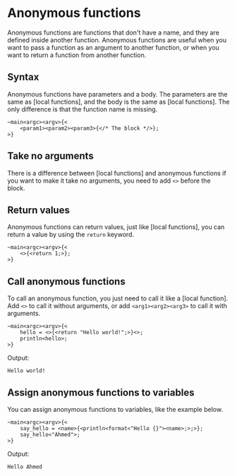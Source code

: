 # Anonymous functions
Anonymous functions are functions that don't have a name, and they are defined inside another function. Anonymous functions are useful when you want to pass a function as an argument to another function, or when you want to return a function from another function.

## Syntax
Anonymous functions have parameters and a body. The parameters are the same as [local functions], and the body is the same as [local functions]. The only difference is that the function name is missing.

```ocypode
~main<argc><argv>{<
    <param1><param2><param3>{</* The block */>};
>}
```

## Take no arguments
There is a difference between [local functions] and anonymous functions if you want to make it take no arguments, you need to add `<>` before the block.

## Return values
Anonymous functions can return values, just like [local functions], you can return a value by using the `return` keyword.

```ocypode
~main<argc><argv>{<
    <>{<return 1;>};
>}
```

## Call anonymous functions
To call an anonymous function, you just need to call it like a [local function]. Add `<>` to call it without arguments, or add `<arg1><arg2><arg3>` to call it with arguments.

```ocypode
~main<argc><argv>{<
    hello = <>{<return "Hello world!";>}<>;
    println<hello>;
>}
```
Output:
```text
Hello world!
```

## Assign anonymous functions to variables
You can assign anonymous functions to variables, like the example below.

```ocypode
~main<argc><argv>{<
    say_hello = <name>{<println<format<"Hello {}"><name>;>;>};
    say_hello<"Ahmed">;
>}
```
Output:
```text
Hello Ahmed
```